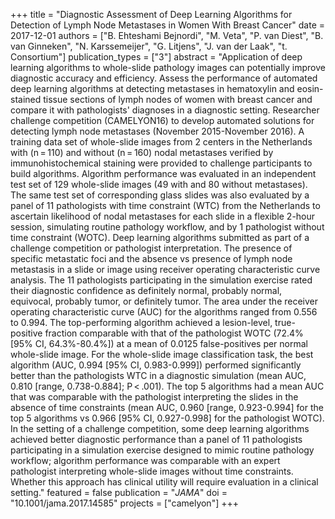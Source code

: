 +++
title = "Diagnostic Assessment of Deep Learning Algorithms for Detection of Lymph Node Metastases in Women With Breast Cancer"
date = 2017-12-01
authors = ["B. Ehteshami Bejnordi", "M. Veta", "P. van Diest", "B. van Ginneken", "N. Karssemeijer", "G. Litjens", "J. van der Laak", "t. Consortium"]
publication_types = ["3"]
abstract = "Application of deep learning algorithms to whole-slide pathology images can potentially improve diagnostic accuracy and efficiency. Assess the performance of automated deep learning algorithms at detecting metastases in hematoxylin and eosin-stained tissue sections of lymph nodes of women with breast cancer and compare it with pathologists' diagnoses in a diagnostic setting. Researcher challenge competition (CAMELYON16) to develop automated solutions for detecting lymph node metastases (November 2015-November 2016). A training data set of whole-slide images from 2 centers in the Netherlands with (n = 110) and without (n = 160) nodal metastases verified by immunohistochemical staining were provided to challenge participants to build algorithms. Algorithm performance was evaluated in an independent test set of 129 whole-slide images (49 with and 80 without metastases). The same test set of corresponding glass slides was also evaluated by a panel of 11 pathologists with time constraint (WTC) from the Netherlands to ascertain likelihood of nodal metastases for each slide in a flexible 2-hour session, simulating routine pathology workflow, and by 1 pathologist without time constraint (WOTC). Deep learning algorithms submitted as part of a challenge competition or pathologist interpretation. The presence of specific metastatic foci and the absence vs presence of lymph node metastasis in a slide or image using receiver operating characteristic curve analysis. The 11 pathologists participating in the simulation exercise rated their diagnostic confidence as definitely normal, probably normal, equivocal, probably tumor, or definitely tumor. The area under the receiver operating characteristic curve (AUC) for the algorithms ranged from 0.556 to 0.994. The top-performing algorithm achieved a lesion-level, true-positive fraction comparable with that of the pathologist WOTC (72.4% [95% CI, 64.3%-80.4%]) at a mean of 0.0125 false-positives per normal whole-slide image. For the whole-slide image classification task, the best algorithm (AUC, 0.994 [95% CI, 0.983-0.999]) performed significantly better than the pathologists WTC in a diagnostic simulation (mean AUC, 0.810 [range, 0.738-0.884]; P < .001). The top 5 algorithms had a mean AUC that was comparable with the pathologist interpreting the slides in the absence of time constraints (mean AUC, 0.960 [range, 0.923-0.994] for the top 5 algorithms vs 0.966 [95% CI, 0.927-0.998] for the pathologist WOTC). In the setting of a challenge competition, some deep learning algorithms achieved better diagnostic performance than a panel of 11 pathologists participating in a simulation exercise designed to mimic routine pathology workflow; algorithm performance was comparable with an expert pathologist interpreting whole-slide images without time constraints. Whether this approach has clinical utility will require evaluation in a clinical setting."
featured = false
publication = "*JAMA*"
doi = "10.1001/jama.2017.14585"
projects = ["camelyon"]
+++

